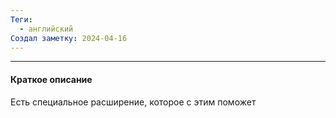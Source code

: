 ```yaml
---
Теги:
  - английский
Создал заметку: 2024-04-16
---
```

---
#### Краткое описание
Есть специальное расширение, которое с этим поможет
